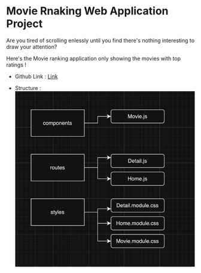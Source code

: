 # Movie Rnaking Web Application Project

Are you tired of scrolling enlessly until you find there's nothing interesting to draw your attention?

Here's the Movie ranking application only showing the movies with top ratings !

- Github Link : [Link](https://jean-yun.github.io/MovieRanking_js)

- Structure : ![img](image.png)
